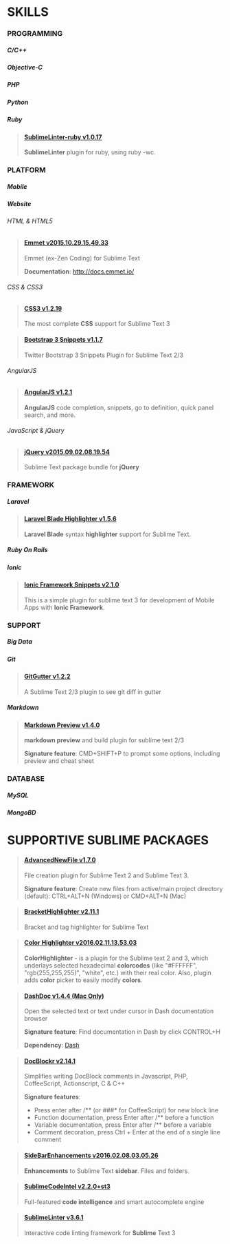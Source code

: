 # SKILLS

### PROGRAMMING
##### C/C++
##### Objective-C
##### PHP
##### Python
##### Ruby

> #### [SublimeLinter-ruby v1.0.17](https://github.com/SublimeLinter/SublimeLinter-ruby)
> __SublimeLinter__ plugin for ruby, using ruby -wc.

### PLATFORM
##### Mobile
##### Website
###### HTML & HTML5

> #### [Emmet v2015.10.29.15.49.33](http://emmet.io)
> Emmet (ex-Zen Coding) for Sublime Text
>
> __Documentation__: http://docs.emmet.io/

###### CSS & CSS3

> #### [CSS3 v1.2.19](https://github.com/y0ssar1an/CSS3)
> The most complete __CSS__ support for Sublime Text 3

> #### [Bootstrap 3 Snippets v1.1.7](https://github.com/JasonMortonNZ/bs3-sublime-plugin)
> Twitter Bootstrap 3 Snippets Plugin for Sublime Text 2/3 

###### AngularJS

> #### [AngularJS v1.2.1](https://github.com/angular-ui/AngularJS-sublime-package)
> __AngularJS__ code completion, snippets, go to definition, quick panel search, and more.

###### JavaScript & jQuery

> #### [jQuery v2015.09.02.08.19.54](https://github.com/SublimeText/jQuery)
> Sublime Text package bundle for __jQuery__

### FRAMEWORK
##### Laravel

> #### [Laravel Blade Highlighter v1.5.6](https://github.com/Medalink/laravel-blade)
> __Laravel Blade__ syntax __highlighter__ support for Sublime Text.

##### Ruby On Rails
##### Ionic

> #### [Ionic Framework Snippets v2.1.0](https://github.com/imsingh/ionic-sublime-plugin)
> This is a simple plugin for sublime text 3 for development of Mobile Apps with __Ionic Framework__.

### SUPPORT
##### Big Data
##### Git

> #### [GitGutter v1.2.2](https://github.com/jisaacks/GitGutter)
> A Sublime Text 2/3 plugin to see git diff in gutter

##### Markdown

> #### [Markdown Preview v1.4.0](https://github.com/revolunet/sublimetext-markdown-preview)
> __markdown preview__ and build plugin for sublime text 2/3
>
> __Signature feature__: CMD+SHIFT+P to prompt some options, including preview and cheat sheet

### DATABASE
##### MySQL
##### MongoBD

# SUPPORTIVE SUBLIME PACKAGES

> #### [AdvancedNewFile v1.7.0](https://github.com/skuroda/Sublime-AdvancedNewFile)
> File creation plugin for Sublime Text 2 and Sublime Text 3.
>
> __Signature feature__: Create new files from active/main project directory (default): CTRL+ALT+N (Windows) or CMD+ALT+N (Mac)

> #### [BracketHighlighter v2.11.1](https://github.com/facelessuser/BracketHighlighter)
> Bracket and tag highlighter for Sublime Text

> #### [Color Highlighter v2016.02.11.13.53.03](https://sublime.wbond.net/packages/Color%20Highlighter)
> __ColorHighlighter__ - is a plugin for the Sublime text 2 and 3, which underlays selected hexadecimal __colorcodes__ (like "#FFFFFF", "rgb(255,255,255)", "white", etc.) with their real color. Also, plugin adds __color__ picker to easily modify __colors__.

> #### [DashDoc v1.4.4 (Mac Only)](https://github.com/farcaller/DashDoc)
> Open the selected text or text under cursor in Dash documentation browser
>
> __Signature feature__: Find documentation in Dash by click CONTROL+H
>
> __Dependency__: [Dash](https://kapeli.com/dash)

> #### [DocBlockr v2.14.1](https://github.com/spadgos/sublime-jsdocs)
> Simplifies writing DocBlock comments in Javascript, PHP, CoffeeScript, Actionscript, C & C++
>
> __Signature features__:
> - Press enter after /** (or ###* for CoffeeScript) for new block line
> - Function documentation, press Enter after /** before a function
> - Variable documentation, press Enter after /** before a variable
> - Comment decoration, press Ctrl + Enter at the end of a single line comment

> #### [SideBarEnhancements v2016.02.08.03.05.26](https://github.com/titoBouzout/SideBarEnhancements)
> __Enhancements__ to Sublime Text __sidebar__. Files and folders.

> #### [SublimeCodeIntel v2.2.0+st3](https://sublimecodeintel.github.io/SublimeCodeIntel/)
> Full-featured __code intelligence__ and smart autocomplete engine

> #### [SublimeLinter v3.6.1](http://www.sublimelinter.com)
> Interactive code linting framework for __Sublime__ Text 3
